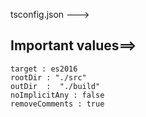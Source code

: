 tsconfig.json ---> 

## Important values==>
    target : es2016
    rootDir : "./src"
    outDir  :  "./build"
    noImplicitAny : false
    removeComments : true